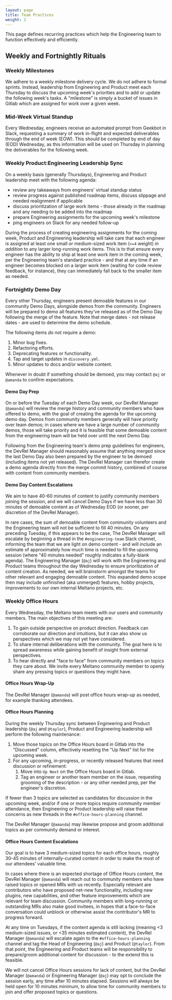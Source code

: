 ```yaml
---
layout: page
title: Team Practices
weight: 2
---
```


This page defines recurring practices which help the Engineering team to function effectively and efficiently.

## Weekly and Fortnightly Rituals

### Weekly Milestones

We adhere to a weekly milestone delivery cycle. We do not adhere to formal sprints. Instead, leadership from Engineering and Product meet each Thursday to discuss the upcoming week's priorities and to add or update the following week's tasks. A "milestone" is simply a bucket of issues in Gitlab which are assigned for work over a given week.

### Mid-Week Virtual Standup

Every Wednesday, engineers receive an automated prompt from Geekbot in Slack, requesting a summary of work in-flight and expected deliverables through the end of week (EOW). This should be completed by end of day (EOD) Wednesday, as this information will be used on Thursday in planning the deliverables for the following week.

### Weekly Product:Engineering Leadership Sync

On a weekly basis (generally Thursdays), Engineering and Product leadership meet with the following agenda:

- review any takeaways from engineers' virtual standup status
- review progress against published roadmap items, discuss slippage and needed realignment if applicable
- discuss prioritization of large work items - those already in the roadmap and any needing to be added into the roadmap
- prepare Engineering assignments for the upcoming week's milestone
- ping engineers on Slack for any needed follow-up

During the process of creating engineering assignments for the coming week, Product and Engineering leadership will take care that each engineer is assigned at least one small or medium-sized work item (`<=4` weight) _in addition_ to any larger long-running work items. This is to that ensure every engineer has the ability to ship at least one work item in the coming week, per the Engineering team's standard practice - and that at any time if an engineer becomes blocked on a larger work item (waiting for code review feedback, for instance), they can immediately fall back to the smaller item as needed.

### Fortnightly Demo Day

Every other Thursday, engineers present demoable features in our community Demo Days, alongside demos from the community. Engineers will be prepared to demo all features they've released as of the Demo Day following the merge of the feature. Note that merge dates - not release dates - are used to determine the demo schedule.

The following items _do not_ require a demo:

1. Minor bug fixes.
2. Refactoring efforts.
3. Deprecating features or functionality.
4. Tap and target updates in `discovery.yml`.
5. Minor updates to docs and/or website content.

Whenever in doubt if something should be demoed, you may contact `@aj` or `@amanda` to confirm expectations.

#### Demo Day Prep

On or before the Tuesday of each Demo Day week, our DevRel Manager (`@amanda`) will review the merge history and community members who have offered to demo, with the goal of creating the agenda for the upcoming demo day. Demos from community members generally will have priority over team demos; in cases where we have a large number of community demos, those will take priority and it is feasible that some demoable content from the engineering team will be held over until the next Demo Day.

Following from the Engineering team's demo prep guidelines for engineers, the DevRel Manager should reasonably assume that anything merged since the last Demo Day also been prepared by the engineer to be demoed (including items not yet released). The DevRel Manager can therefor create a demo agenda directly from the merge commit history, combined of course with content from community members.

#### Demo Day Content Escalations

We aim to have 40-60 minutes of content to justify community members joining the session, and we will cancel Demo Days if we have less than 30 minutes of demoable content as of Wednesday EOD (or sooner, per discretion of the DevRel Manager).

In rare cases, the sum of demoable content from community volunteers and the Engineering team will not be sufficient to fill 40 minutes. On any preceding Tuesday, if this appears to be the case, The DevRel Manager will escalate by beginning a thread in the `#engineering-team` Slack channel, informing the team that we are light on demo content - and will include an estimate of approximately how much time is needed to fill the upcoming session (where "40 minutes needed" roughly indicates a fully-blank agenda). The Engineering Manager (`@aj`) will work with the Engineering and Product teams throughout the day Wednesday to ensure prioritization of content creation. As needed, we will brainstorm amongst the teams for other relevant and engaging demoable content. This expanded demo scope then may include unfinished (aka unmerged) features, hobby projects, improvements to our own internal Meltano projects, etc.

### Weekly Office Hours

Every Wednesday, the Meltano team meets with our users and community members. The main objectives of this meeting are:

1. To gain outside perspective on product direction. Feedback can corroborate our direction and intuitions, but it can also show us perspectives which we may not yet have considered.
2. To share internal deliberations with the community. The goal here is to spread awareness while gaining benefit of insight from external perspectives.
3. To hear directly and "face to face" from community members on topics they care about. We invite every Meltano community member to openly share any pressing topics or questions they might have.

#### Office Hours Wrap-Up

The DevRel Manager (`@amanda`) will post office hours wrap-up as needed, for example thanking attendees.

#### Office Hours Planning

During the weekly Thursday sync between Engineering and Product leadership (`@aj` and `@taylor`), Product and Engineering leadership will perform the following maintenance:

1. Move those topics on the Office Hours board in Gitlab into the "Discussed" column, effectively resetting the "Up Next" list for the upcoming week.
2. For any upcoming, in-progress, or recently released features that need discussion or refinement:
   1. Move into `Up Next` on the Office Hours board in Gitlab.
   2. Tag an engineer or another team member on the issue, requesting grooming of the description - or any other needed prep, per the engineer's discretion.

If fewer than 3 topics are selected as candidates for discussion in the upcoming week, and/or if one or more topics require community member attendance, then Engineering or Product leadership will raise these concerns as new threads in the `#office-hours-planning` channel.

The DevRel Manager (`@amanda`) may likewise propose and groom additional topics as per community demand or interest.

#### Office Hours Content Escalations

Our goal is to have 3 medium-sized topics for each office hours, roughly 30-45 minutes of internally-curated content in order to make the most of our attendees' valuable time.

In cases where there is an expected shortage of Office Hours content, the DevRel Manager (`@amanda`) will reach out to community members who have raised topics or opened MRs with us recently. Especially relevant are contributors who have proposed net-new functionality, including new plugins, new capabilities, and other feature improvements which are relevant for team discussion. Community members with long-running or outstanding MRs also make good invitees, in hopes that a face-to-face conversation could unblock or otherwise assist the contributor's MR to progress forward.

At any time on Tuesdays, if the content agenda is still lacking (meaning <3 medium-sized issues, or <35 minutes estimated content), the DevRel Manager (`@amanda`) will escalate again to the `#office-hours-planning` channel and tag the Head of Engineering (`@aj`) and Product (`@taylor`). From that point, the Engineering and Product teams will be responsibility to prepare/groom additional content for discussion - to the extend this is feasible.

We will not cancel Office Hours sessions for lack of content, but the DevRel Manager (`@amanda`) or Engineering Manager (`@aj`) may opt to conclude the session early, any time after 10 minutes elapsed. Sessions will always be held open for 10 minutes minimum, to allow time for community members to join and offer proposed topics or questions.
